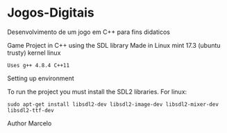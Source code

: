# Jogos-Digitais
Desenvolvimento de um jogo em C++ para fins didaticos




Game Project in C++ using the SDL library
    Made in Linux mint 17.3 (ubuntu trusty) kernel linux
   

    Uses g++ 4.8.4 C++11


Setting up environment
 
To run the project you must install the SDL2 libraries.
For linux:
	
	sudo apt-get install libsdl2-dev libsdl2-image-dev libsdl2-mixer-dev libsdl2-ttf-dev
  
  



Author Marcelo
